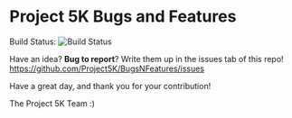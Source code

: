 # Project 5K Bugs and Features

Build Status: ![Build Status](https://circleci.com/gh/Project5K/Website/tree/production.svg?style=shield&circle-token=:circle-token)

Have an idea? **Bug to report**? Write them up in the issues tab of this repo! https://github.com/Project5K/BugsNFeatures/issues

Have a great day, and thank you for your contribution!

The Project 5K Team :) 
